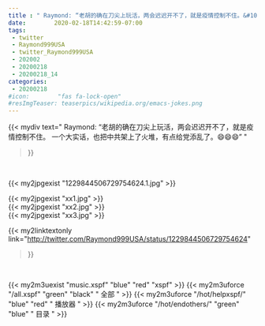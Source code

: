 ```yaml
---
title : " Raymond: “老胡的确在刀尖上玩活，两会迟迟开不了，就是疫情控制不住。&#10;一个大实话，也把中共架上了火堆，有点给党添乱了。😄😄😄”  "
date:        2020-02-18T14:42:59-07:00
tags:
 - twitter
 - Raymond999USA
 - twitter_Raymond999USA
 - 202002
 - 20200218
 - 20200218_14
categories:
 - 20200218
#icon:        "fas fa-lock-open"
#resImgTeaser: teaserpics/wikipedia.org/emacs-jokes.png
---
```


{{< mydiv text=" Raymond: “老胡的确在刀尖上玩活，两会迟迟开不了，就是疫情控制不住。&#10;一个大实话，也把中共架上了火堆，有点给党添乱了。😄😄😄”  "
>}}
<br>


 {{< my2jpgexist "1229844506729754624.1.jpg" >}}<br> 

{{< my2jpgexist "xx1.jpg" >}}<br>
{{< my2jpgexist "xx2.jpg" >}}<br>
{{< my2jpgexist "xx3.jpg" >}}<br>


{{< my2linktextonly link="http://twitter.com/Raymond999USA/status/1229844506729754624"
>}}


<br>

{{< my2m3uexist "music.xspf"        "blue"   "red"    "xspf" >}} {{< my2m3uforce "/all.xspf"         "green"  "black"  " 全部 " >}} {{< my2m3uforce "/hot/helpxspf/"    "blue"   "red"    " 播放器 " >}} {{< my2m3uforce "/hot/endothers/"   "green"  "blue"   " 目录 " >}} 
